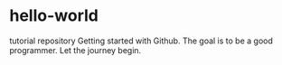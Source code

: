 # hello-world
tutorial repository
Getting started with Github. The goal is to be a good programmer. Let the journey begin.
